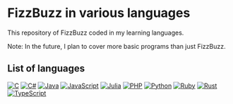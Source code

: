 # FizzBuzz in various languages
This repository of FizzBuzz coded in my learning languages.

Note: In the future, I plan to cover more basic programs than just FizzBuzz.

## List of languages
[![C](https://img.shields.io/badge/C-fff.svg?logo=c&style=for-the-badge)](/C/FizzBuzz.c)
[![C#](https://img.shields.io/badge/C%23-239120.svg?logo=c-sharp&style=for-the-badge)](/C%23/FizzBuzz.cs)
[![Java](https://img.shields.io/badge/Java-007396.svg?logo=java&style=for-the-badge)](/Java/FizzBuzz.java)
[![JavaScript](https://img.shields.io/badge/JavaScript-000.svg?logo=javascript&style=for-the-badge)](/JavaScript/FizzBuzz.js)
[![Julia](https://img.shields.io/badge/Julia-f7f7f7.svg?logo=julia&style=for-the-badge)](/Julia/FizzBuzz.jl)
[![PHP](https://img.shields.io/badge/PHP-f2f2f2.svg?logo=php&style=for-the-badge)](/PHP/FizzBuzz.php)
[![Python](https://img.shields.io/badge/Python-ffde73.svg?logo=python&style=for-the-badge)](/Python/FizzBuzz.py)
[![Ruby](https://img.shields.io/badge/Ruby-cc342d.svg?logo=ruby&style=for-the-badge)](/Ruby/FizzBuzz.rb)
[![Rust](https://img.shields.io/badge/Rust-000.svg?logo=rust&style=for-the-badge)](/Rust/FizzBuzz.rs)
[![TypeScript](https://img.shields.io/badge/TypeScript-f7f7f7.svg?logo=typescript&style=for-the-badge)](/TypeScript/FizzBuzz.ts)
